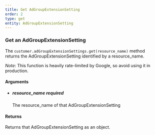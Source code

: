 ```yaml
---
title: Get AdGroupExtensionSetting 
order: 2
type: get
entity: AdGroupExtensionSetting 
---
```


### Get an AdGroupExtensionSetting 

The `customer.adGroupExtensionSettings.get(resource_name)` method returns the AdGroupExtensionSetting identified by a resource_name. 

_Note_: This function is heavily rate-limited by Google, so avoid using it in production.


#### Arguments

- 	##### resource_name _required_
	The resource_name of that AdGroupExtensionSetting


#### Returns

Returns that AdGroupExtensionSetting as an object.
